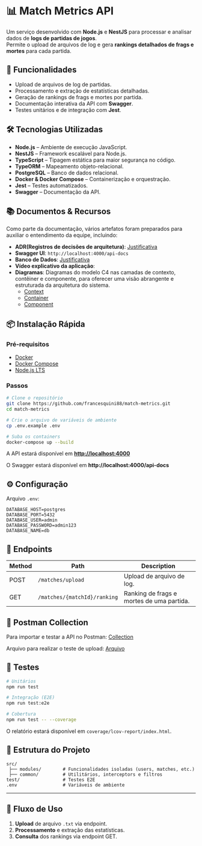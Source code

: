 # 📊 Match Metrics API

Um serviço desenvolvido com **Node.js** e **NestJS** para processar e analisar dados de **logs de partidas de jogos**.  
Permite o upload de arquivos de log e gera **rankings detalhados de frags e mortes** para cada partida.


## 🚀 Funcionalidades

- Upload de arquivos de log de partidas.
- Processamento e extração de estatísticas detalhadas.
- Geração de rankings de frags e mortes por partida.
- Documentação interativa da API com **Swagger**.
- Testes unitários e de integração com **Jest**.


## 🛠 Tecnologias Utilizadas

- **Node.js** – Ambiente de execução JavaScript.
- **NestJS** – Framework escalável para Node.js.
- **TypeScript** – Tipagem estática para maior segurança no código.
- **TypeORM** – Mapeamento objeto-relacional.
- **PostgreSQL** – Banco de dados relacional.
- **Docker & Docker Compose** – Containerização e orquestração.
- **Jest** – Testes automatizados.
- **Swagger** – Documentação da API.

## 📚 Documentos & Recursos

Como parte da documentação, vários artefatos foram preparados para auxiliar o entendimento da equipe, incluindo:

- **ADR(Registros de decisões de arquitetura)**: [Justificativa](/docs/architecture-decision.md)
- **Swagger UI**: `http://localhost:4000/api-docs`
- **Banco de Dados**: [Justificativa](/docs/banco-de-dados.md)
- **Vídeo explicativo da aplicação**: 
- **Diagramas**: Diagramas do modelo C4 nas camadas de contexto, contêiner e componente, para oferecer uma visão abrangente e estruturada da arquitetura do sistema.
  - [Context](/docs/c4-model/systemcontext.png)
  - [Container](/docs/c4-model/container.png)
  - [Component](/docs/c4-model/component.png)

## 📦 Instalação Rápida

### **Pré-requisitos**
- [Docker](https://docs.docker.com/get-docker/)
- [Docker Compose](https://docs.docker.com/compose/install/)
- [Node.js LTS](https://nodejs.org/en/download/)

### **Passos**
```bash
# Clone o repositório
git clone https://github.com/francesquini88/match-metrics.git
cd match-metrics

# Crie o arquivo de variáveis de ambiente
cp .env.example .env

# Suba os containers
docker-compose up --build
````

A API estará disponível em **[http://localhost:4000](http://localhost:4000)**

O Swagger estará disponível em **http://localhost:4000/api-docs**


## ⚙️ Configuração

Arquivo `.env`:

```env
DATABASE_HOST=postgres
DATABASE_PORT=5432
DATABASE_USER=admin
DATABASE_PASSWORD=admin123
DATABASE_NAME=db
```

## 🚀 Endpoints

| Method | Path                                    | Description                              |
| ------ | --------------------------------------- | -----------------------------------------|
| POST   | `/matches/upload`                       | Upload de arquivo de log.                |
| GET    | `/matches/{matchId}/ranking`            | Ranking de frags e mortes de uma partida.|

## 📒 Postman Collection

Para importar e testar a API no Postman: [Collection](/docs/metric-logs.postman_collection.json)

Arquivo para realizar o teste de upload: [Arquivo](/docs/arquivo_para_testes.txt)

## 🧪 Testes

```bash
# Unitários
npm run test

# Integração (E2E)
npm run test:e2e

# Cobertura
npm run test -- --coverage
```

O relatório estará disponível em `coverage/lcov-report/index.html`.



## 📂 Estrutura do Projeto

```
src/
 ├── modules/        # Funcionalidades isoladas (users, matches, etc.)
 ├── common/         # Utilitários, interceptors e filtros
test/                # Testes E2E
.env                 # Variáveis de ambiente
```

---

## 📜 Fluxo de Uso

1. **Upload** de arquivo `.txt` via endpoint.
2. **Processamento** e extração das estatísticas.
3. **Consulta** dos rankings via endpoint GET.
